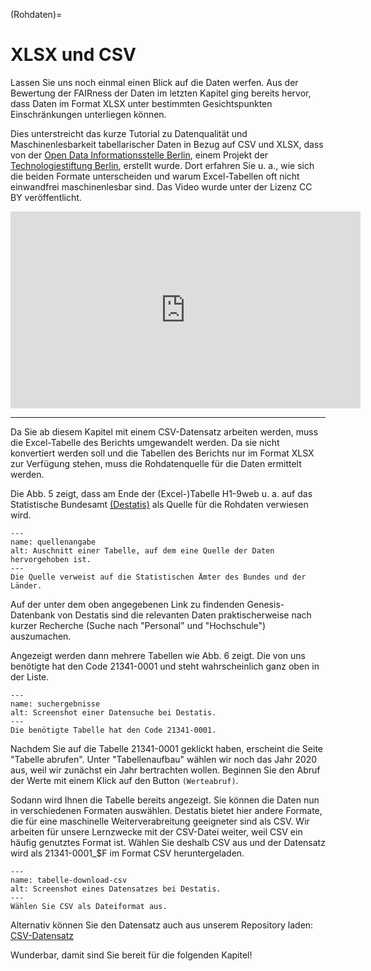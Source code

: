(Rohdaten)=
# XLSX und CSV

Lassen Sie uns noch einmal einen Blick auf die Daten werfen. Aus der Bewertung der FAIRness der Daten im letzten Kapitel ging bereits hervor, dass Daten im Format XLSX unter bestimmten Gesichtspunkten Einschränkungen unterliegen können.

Dies unterstreicht das kurze Tutorial zu Datenqualität und Maschinenlesbarkeit tabellarischer Daten in Bezug auf CSV und XLSX, dass von der <a href="https://odis-berlin.de" target="_blank">Open Data Informationsstelle Berlin</a>, einem Projekt der <a href="https://www.technologiestiftung-berlin.de" target="_blank">Technologiestiftung Berlin</a>, erstellt wurde. Dort erfahren Sie u. a., wie sich die beiden Formate unterscheiden und warum Excel-Tabellen oft nicht einwandfrei maschinenlesbar sind. Das Video wurde unter der Lizenz CC BY veröffentlicht.  

<iframe width="560" height="315" src="https://www.youtube.com/embed/Nb_cLObVKho?si=cuM3HATsLLsvbk-h"
title="YouTube video player" frameborder="0"
allow="accelerometer; autoplay; clipboard-write; encrypted-media; gyroscope; picture-in-picture; web-share"
referrerpolicy="strict-origin-when-cross-origin" allowfullscreen>
</iframe>  


---


Da Sie ab diesem Kapitel mit einem CSV-Datensatz arbeiten werden, muss die Excel-Tabelle des Berichts umgewandelt werden. Da sie nicht konvertiert werden soll und die Tabellen des Berichts nur im Format XLSX zur Verfügung stehen, muss die Rohdatenquelle für die Daten ermittelt werden.  

Die Abb. 5 zeigt, dass am Ende der (Excel-)Tabelle H1-9web u. a. auf das Statistische Bundesamt <a href="https://www-genesis.destatis.de/genesis/online" target="_blank">(Destatis)</a> als Quelle für die Rohdaten verwiesen wird.
  
```{figure} _images/Quelle_Destatis2.PNG
---
name: quellenangabe
alt: Auschnitt einer Tabelle, auf dem eine Quelle der Daten hervorgehoben ist.
---
Die Quelle verweist auf die Statistischen Ämter des Bundes und der Länder.
```


Auf der unter dem oben angegebenen Link zu findenden Genesis-Datenbank von Destatis sind die relevanten Daten praktischerweise nach kurzer Recherche (Suche nach "Personal" und "Hochschule") auszumachen.  

Angezeigt werden dann mehrere Tabellen wie Abb. 6 zeigt. Die von uns benötigte hat den Code 21341-0001 und steht wahrscheinlich ganz oben in der Liste.

```{figure} _images/Destatis_Suche2.png
---
name: suchergebnisse
alt: Screenshot einer Datensuche bei Destatis.
---
Die benötigte Tabelle hat den Code 21341-0001.
```


Nachdem Sie auf die Tabelle 21341-0001 geklickt haben, erscheint die Seite "Tabelle abrufen". Unter "Tabellenaufbau" wählen wir noch das Jahr 2020 aus, weil wir zunächst ein Jahr bertrachten wollen. Beginnen Sie den Abruf der Werte mit einem Klick auf den Button `(Werteabruf)`.  

Sodann wird Ihnen die Tabelle bereits angezeigt. Sie können die Daten nun in verschiedenen Formaten auswählen. Destatis bietet hier andere Formate, die für eine maschinelle Weiterverabreitung geeigneter sind als CSV. Wir arbeiten für unsere Lernzwecke mit der CSV-Datei weiter, weil CSV ein häufig genutztes Format ist. 
Wählen Sie deshalb CSV aus und der Datensatz wird als 21341-0001_$F im Format CSV heruntergeladen.

```{figure} _images/Destatis_Abruf_2020.png
---
name: tabelle-download-csv
alt: Screenshot eines Datensatzes bei Destatis.
---
Wählen Sie CSV als Dateiformat aus.
```

Alternativ können Sie den Datensatz auch aus unserem Repository laden: [CSV-Datensatz](Data/21341-0001_F_2020.csv)


Wunderbar, damit sind Sie bereit für die folgenden Kapitel!
